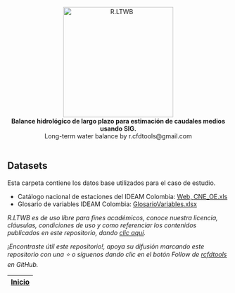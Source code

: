 <div align="center">
  <br>
  <img alt="R.LTWB" src="https://github.com/rcfdtools/R.LTWB/blob/main/.icons/R.LTWB.svg" width="250px">
  <br><b>Balance hidrológico de largo plazo para estimación de caudales medios usando SIG.</b><br>Long-term water balance by r.cfdtools@gmail.com<br><br>  
</div>

## Datasets

Esta carpeta contiene los datos base utilizados para el caso de estudio.

* Catálogo nacional de estaciones del IDEAM Colombia: [Web, ](http://dhime.ideam.gov.co/atencionciudadano/)[CNE_OE.xls](http://bart.ideam.gov.co/cneideam/CNE_IDEAM.xls)
* Glosario de variables IDEAM Colombia: [GlosarioVariables.xlsx](http://dhime.ideam.gov.co/atencionciudadano/)


_R.LTWB es de uso libre para fines académicos, conoce nuestra licencia, cláusulas, condiciones de uso y como referenciar los contenidos publicados en este repositorio, dando [clic aquí](https://github.com/rcfdtools/R.LTWB/wiki/License)._

_¡Encontraste útil este repositorio!, apoya su difusión marcando este repositorio con una ⭐ o síguenos dando clic en el botón Follow de [rcfdtools](https://github.com/rcfdtools) en GitHub._

| [Inicio](https://github.com/rcfdtools/R.LTWB/wiki) |
|----------------------------------------------------|